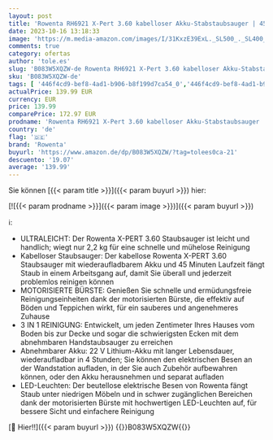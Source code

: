 ```yaml
---
layout: post
title: 'Rowenta RH6921 X-Pert 3.60 kabelloser Akku-Stabstaubsauger | 45 Minuten Laufzeit | Lithium-Ionen-Akku | einfacher Zugang vom Boden bis zur Decke | Hochleistungs-Saugkopf mit LED-Licht | Grau/Blau'
date: 2023-10-16 13:18:33
image: 'https://m.media-amazon.com/images/I/31KxzE39ExL._SL500_._SL400_.jpg'
comments: true
category: ofertas
author: 'tole.es'
slug: 'B083W5XQZW-de Rowenta RH6921 X-Pert 3.60 kabelloser Akku-Stabstaubsauger...'
sku: 'B083W5XQZW-de'
tags: [ '446f4cd9-bef8-4ad1-b906-b8f199d7ca54_0','446f4cd9-bef8-4ad1-b906-b8f199d7ca54_3601','Arborist Merchandising Root','HaushaltsgeräteRowenta','Haushaltsreiniger & Staubsauger','Küche, Haushalt & Wohnen','Self Service','Special Features Stores','Stabstaubsauger & Elektrische Kehrbesen','Staubsauger','rowenta','🇩🇪', ]
actualPrice: 139.99 EUR
currency: EUR
price: 139.99
comparePrice: 172.97 EUR
prodname: 'Rowenta RH6921 X-Pert 3.60 kabelloser Akku-Stabstaubsauger | 45 Minuten Laufzeit | Lithium-Ionen-Akku | einfacher Zugang vom Boden bis zur Decke | Hochleistungs-Saugkopf mit LED-Licht | Grau/Blau'
country: 'de'
flag: '🇩🇪'
brand: 'Rowenta'
buyurl: 'https://www.amazon.de/dp/B083W5XQZW/?tag=tolees0ca-21'
descuento: '19.07'
average: '139.99'
---
```


Sie können [{{< param title >}}]({{< param buyurl >}}) hier:

[![{{< param prodname >}}]({{< param image >}})]({{< param buyurl >}})

ℹ️:

- ULTRALEICHT: Der Rowenta X-PERT 3.60 Staubsauger ist leicht und handlich; wiegt nur 2,2 kg für eine schnelle und mühelose Reinigung
- Kabelloser Staubsauger: Der kabellose Rowenta X-PERT 3.60 Staubsauger mit wiederaufladbarem Akku und 45 Minuten Laufzeit fängt Staub in einem Arbeitsgang auf, damit Sie überall und jederzeit problemlos reinigen können
- MOTORISIERTE BÜRSTE: Genießen Sie schnelle und ermüdungsfreie Reinigungseinheiten dank der motorisierten Bürste, die effektiv auf Böden und Teppichen wirkt, für ein sauberes und angenehmeres Zuhause
- 3 IN 1 REINIGUNG: Entwickelt, um jeden Zentimeter Ihres Hauses vom Boden bis zur Decke und sogar die schwierigsten Ecken mit dem abnehmbaren Handstaubsauger zu erreichen
- Abnehmbarer Akku: 22 V Lithium-Akku mit langer Lebensdauer, wiederaufladbar in 4 Stunden; Sie können den elektrischen Besen an der Wandstation aufladen, in der Sie auch Zubehör aufbewahren können, oder den Akku herausnehmen und separat aufladen
- LED-Leuchten: Der beutellose elektrische Besen von Rowenta fängt Staub unter niedrigen Möbeln und in schwer zugänglichen Bereichen dank der motorisierten Bürste mit hochwertigen LED-Leuchten auf, für bessere Sicht und einfachere Reinigung

[🛒 Hier!!]({{< param buyurl >}})
{{<world>}}B083W5XQZW{{</world>}}
